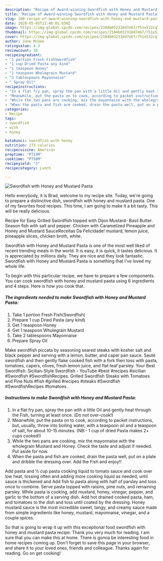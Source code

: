 ```yaml
---
description: "Recipe of Award-winning Swordfish with Honey and Mustard Pasta"
title: "Recipe of Award-winning Swordfish with Honey and Mustard Pasta"
slug: 180-recipe-of-award-winning-swordfish-with-honey-and-mustard-pasta
date: 2020-05-05T12:48:01.630Z
image: https://img-global.cpcdn.com/recipes/2104b032318d7e67/751x532cq70/swordfish-with-honey-and-mustard-pasta-recipe-main-photo.jpg
thumbnail: https://img-global.cpcdn.com/recipes/2104b032318d7e67/751x532cq70/swordfish-with-honey-and-mustard-pasta-recipe-main-photo.jpg
cover: https://img-global.cpcdn.com/recipes/2104b032318d7e67/751x532cq70/swordfish-with-honey-and-mustard-pasta-recipe-main-photo.jpg
author: Jane McGee
ratingvalue: 4.3
reviewcount: 10
recipeingredient:
- "1 portion Fresh FishSwordfish"
- "1 cup Dried Pasta any kind"
- "1 teaspoon Honey"
- "1 teaspoon Wholegrain Mustard"
- "2 tablespoons Mayonnaise"
- " Spray Oil"
recipeinstructions:
- "In a flat fry pan, spray the pan with a little Oil and gently heat through the Fish, turning at least once. (Do not over-cook!)"
- "Meanwhile, put the pasta on to cook, according to packet instructions, but, usually, throw into boiling water, with a teaspoon oil and a teaspoon of salt, for about 10-15 minutes. (NB:- 1 cup of dried Pasta makes 2+ cups cooked!)"
- "While the two pans are cooking, mix the mayonnaise with the wholegrain Mustard and Honey. Check the taste and adjust if needed. Put aside for now."
- "When the pasta and fish are cooked, drain the pasta well, put on a plate and dribble the dressing over. Add the Fish and enjoy!!"
categories:
- Recipe
tags:
- swordfish
- with
- honey

katakunci: swordfish with honey 
nutrition: 173 calories
recipecuisine: American
preptime: "PT13M"
cooktime: "PT58M"
recipeyield: "3"
recipecategory: Lunch

---
```



![Swordfish with Honey and Mustard Pasta](https://img-global.cpcdn.com/recipes/2104b032318d7e67/751x532cq70/swordfish-with-honey-and-mustard-pasta-recipe-main-photo.jpg)

Hello everybody, it is Brad, welcome to my recipe site. Today, we're going to prepare a distinctive dish, swordfish with honey and mustard pasta. One of my favorites food recipes. This time, I am going to make it a bit tasty. This will be really delicious.

Recipe for Easy Grilled Swordfish topped with Dijon Mustard- Basil Butter. Season fish with salt and pepper. Chicken with Caramelized Pineapple and Honey and Mustard SauceReceitas Da Felicidade! mustard, lemon juice, pineapple slices, chicken broth, white.

Swordfish with Honey and Mustard Pasta is one of the most well liked of recent trending meals in the world. It is easy, it is quick, it tastes delicious. It is appreciated by millions daily. They are nice and they look fantastic. Swordfish with Honey and Mustard Pasta is something that I've loved my whole life.


To begin with this particular recipe, we have to prepare a few components. You can cook swordfish with honey and mustard pasta using 6 ingredients and 4 steps. Here is how you cook that.

<!--inarticleads1-->

##### The ingredients needed to make Swordfish with Honey and Mustard Pasta:

1. Take 1 portion Fresh Fish(Swordfish)
1. Prepare 1 cup Dried Pasta (any kind)
1. Get 1 teaspoon Honey
1. Get 1 teaspoon Wholegrain Mustard
1. Take 2 tablespoons Mayonnaise
1. Prepare  Spray Oil


Make swordfish piccata by seasoning seared steaks with kosher salt and black pepper and serving with a lemon, butter, and caper pan sauce. Sauté swordfish and then gently flake cooked fish with a fork then toss with pasta, tomatoes, capers, olives, fresh lemon juice, and flat-leaf parsley. Your Best Swordfish: Sicilian-Style Swordfish - YouTube #best #recipes #sicilian #Swordfish #SwordfishRecipes. Grilled Swordfish Steaks with Tomatoes and Pine Nuts #fish #grilled #recipes #steaks #Swordfish #SwordfishRecipes #tomatoes. 

<!--inarticleads2-->

##### Instructions to make Swordfish with Honey and Mustard Pasta:

1. In a flat fry pan, spray the pan with a little Oil and gently heat through the Fish, turning at least once. (Do not over-cook!)
1. Meanwhile, put the pasta on to cook, according to packet instructions, but, usually, throw into boiling water, with a teaspoon oil and a teaspoon of salt, for about 10-15 minutes. (NB:- 1 cup of dried Pasta makes 2+ cups cooked!)
1. While the two pans are cooking, mix the mayonnaise with the wholegrain Mustard and Honey. Check the taste and adjust if needed. Put aside for now.
1. When the pasta and fish are cooked, drain the pasta well, put on a plate and dribble the dressing over. Add the Fish and enjoy!!


Add pasta and ½ cup pasta cooking liquid to tomato sauce and cook over low heat, tossing often and adding more cooking liquid as needed, until sauce is thickened and Add fish to pasta along with half of parsley and toss once to combine. Serve pasta topped with raisins, pine nuts, and remaining parsley. While pasta is cooking, add mustard, honey, vinegar, pepper, and garlic to the bottom of a serving dish. Add hot drained cooked pasta, ham, and tomatoes to the dish and toss until coated by the dressing. Honey mustard sauce is the most incredible sweet, tangy, and creamy sauce made from simple ingredients like honey, mustard, mayonnaise, vinegar, and a couple spices. 

So that is going to wrap it up with this exceptional food swordfish with honey and mustard pasta recipe. Thank you very much for reading. I am sure that you can make this at home. There is gonna be interesting food in home recipes coming up. Don't forget to save this page in your browser, and share it to your loved ones, friends and colleague. Thanks again for reading. Go on get cooking!

